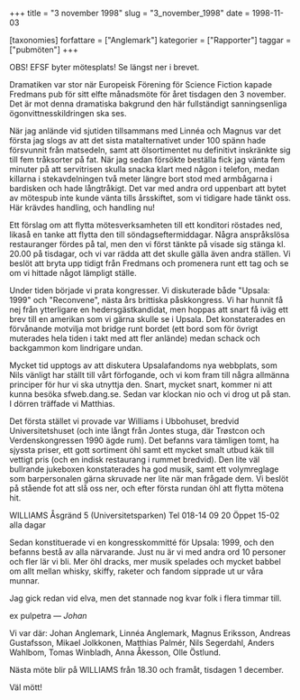 +++
title = "3 november 1998"
slug = "3_november_1998"
date = 1998-11-03

[taxonomies]
forfattare = ["Anglemark"]
kategorier = ["Rapporter"]
taggar = ["pubmöten"]
+++

OBS! EFSF byter mötesplats! Se längst ner i brevet.

Dramatiken var stor när Europeisk Förening för Science Fiction kapade Fredmans pub för sitt elfte månadsmöte för året tisdagen den 3 november. Det är mot denna dramatiska bakgrund den här fullständigt sanningsenliga ögonvittnesskildringen ska ses.

<!-- more -->

När jag anlände vid sjutiden tillsammans med Linnéa och Magnus var det första jag slogs av att det sista matalternativet under 100 spänn hade försvunnit från matsedeln, samt att ölsortimentet nu definitivt inskränkte sig till fem tråksorter på fat. När jag sedan försökte beställa fick jag vänta fem minuter på att servitrisen skulla snacka klart med någon i telefon, medan killarna i stekavdelningen två meter längre bort stod med armbågarna i bardisken och hade långtråkigt. Det var med andra ord uppenbart att bytet av mötespub inte kunde vänta tills årsskiftet, som vi tidigare hade tänkt oss. Här krävdes handling, och handling nu!

Ett förslag om att flytta mötesverksamheten till ett konditori röstades ned, likaså en tanke att flytta den till söndagseftermiddagar. Några anspråkslösa restauranger fördes på tal, men den vi först tänkte på visade sig stänga kl. 20.00 på tisdagar, och vi var rädda att det skulle gälla även andra ställen. Vi beslöt att bryta upp tidigt från Fredmans och promenera runt ett tag och se om vi hittade något lämpligt ställe.

Under tiden började vi prata kongresser. Vi diskuterade både "Upsala: 1999" och "Reconvene", nästa års brittiska påskkongress. Vi har hunnit få nej från ytterligare en hedersgästkandidat, men hoppas att snart få iväg ett brev till en amerikan som vi gärna skulle se i Upsala. Det konstaterades en förvånande motvilja mot bridge runt bordet (ett bord som för övrigt muterades hela tiden i takt med att fler anlände) medan schack och backgammon kom lindrigare undan.

Mycket tid upptogs av att diskutera Upsalafandoms nya webbplats, som Nils vänligt har ställt till vårt förfogande, och vi kom fram till några allmänna principer för hur vi ska utnyttja den. Snart, mycket snart, kommer ni att kunna besöka sfweb.dang.se. Sedan var klockan nio och vi drog ut på stan. I dörren träffade vi Matthias.

Det första stället vi provade var Williams i Ubbohuset, bredvid Universitetshuset (och inte långt från Jontes stuga, där Trøstcon och Verdenskongressen 1990 ägde rum). Det befanns vara tämligen tomt, ha sjyssta priser, ett gott sortiment öhl samt ett mycket smalt utbud käk till vettigt pris (och en indisk restaurang i rummet bredvid). Den lite väl bullrande jukeboxen konstaterades ha god musik, samt ett volymreglage som barpersonalen gärna skruvade ner lite när man frågade dem. Vi beslöt på stående fot att slå oss ner, och efter första rundan öhl att flytta mötena hit.

WILLIAMS
Åsgränd 5 (Universitetsparken)
Tel 018-14 09 20
Öppet 15-02 alla dagar

Sedan konstituerade vi en kongresskommitté för Upsala: 1999, och den befanns bestå av alla närvarande. Just nu är vi med andra ord 10 personer och fler lär vi bli. Mer öhl dracks, mer musik spelades och mycket babbel om allt mellan whisky, skiffy, raketer och fandom sipprade ut ur våra munnar.

Jag gick redan vid elva, men det stannade nog kvar folk i flera timmar till.

ex pulpetra
— _Johan_

Vi var där: Johan Anglemark, Linnéa Anglemark, Magnus Eriksson, Andreas Gustafsson, Mikael Jolkkonen, Matthias Palmér, Nils Segerdahl, Anders Wahlbom, Tomas Winbladh, Anna Åkesson, Olle Östlund.

Nästa möte blir på WILLIAMS från 18.30 och framåt, tisdagen 1 december.

Väl mött!
